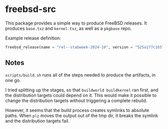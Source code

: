 # freebsd-src

This package provides a simple way to produce FreeBSD releases.
It produces `base.txz` and `kernel.txz`, as well as a `pkgbase` repo.

Example release definition:

```python
freebsd_release(name = "rel--stabweek-2024-10", version = "525a177c1657")
```

## Notes

`scripts/build.sh` runs all of the steps needed to produce the
artifacts, in one go.

I tried splitting up the stages, so that `buildworld buildkernel` ran
first, and the distribution targets could depend on it.
This would make it possible to change the distribution targets without
triggering a complete rebuild.

However, it seems that the build process creates symlinks to absolute
paths.
When `plz` moves the output out of the tmp dir, it breaks the symlink
and the distribution targets fail.

